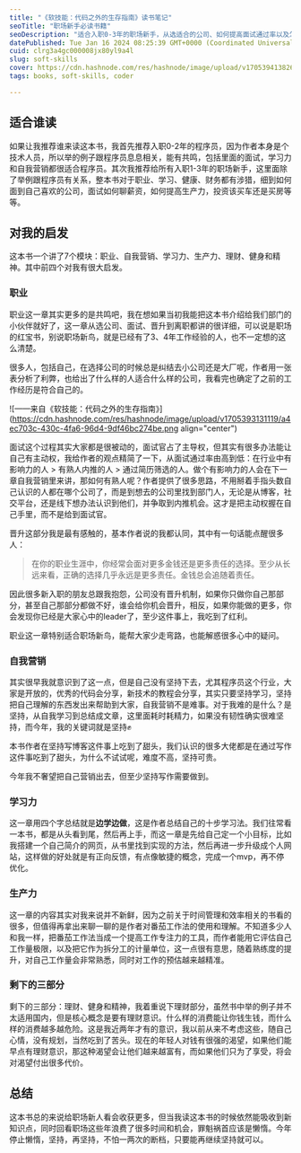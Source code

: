 ```yaml
---
title: "《软技能：代码之外的生存指南》读书笔记"
seoTitle: "职场新手必读书籍"
seoDescription: "适合入职0-3年的职场新手，从选适合的公司、如何提高面试通过率以及怎样晋升都有涉猎。"
datePublished: Tue Jan 16 2024 08:25:39 GMT+0000 (Coordinated Universal Time)
cuid: clrg3a4gc000008jx80yl9a4l
slug: soft-skills
cover: https://cdn.hashnode.com/res/hashnode/image/upload/v1705394138263/e2f67664-f582-47c8-af97-926d282c11f5.jpeg
tags: books, soft-skills, coder

---
```


## 适合谁读

如果让我推荐谁来读这本书，我首先推荐入职0-2年的程序员，因为作者本身是个技术人员，所以举的例子跟程序员息息相关，能有共鸣，包括里面的面试，学习力和自我营销都很适合程序员。其次我推荐给所有入职1-3年的职场新手，这里面除了举例跟程序员有关系，整本书对于职业、学习、健康、财务都有涉猎，细到如何面到自己喜欢的公司，面试如何聊薪资，如何提高生产力，投资该买车还是买房等等。

## 对我的启发

这本书一个讲了7个模块：职业、自我营销、学习力、生产力、理财、健身和精神。其中前四个对我有很大启发。

### 职业

职业这一章其实更多的是共鸣吧，我在想如果当初我能把这本书介绍给我们部门的小伙伴就好了，这一章从选公司、面试、晋升到离职都讲的很详细，可以说是职场的红宝书，别说职场新鸟，就是已经有了3、4年工作经验的人，也不一定想的这么清楚。

很多人，包括自己，在选择公司的时候总是纠结去小公司还是大厂呢，作者用一张表分析了利弊，也给出了什么样的人适合什么样的公司，我看完也确定了之前的工作经历是符合自己的。

![——来自《软技能：代码之外的生存指南》](https://cdn.hashnode.com/res/hashnode/image/upload/v1705393131119/a4ec703c-430c-4fa6-96d4-9df46bc274be.png align="center")

面试这个过程其实大家都是很被动的，面试官占了主导权，但其实有很多办法能让自己有主动权，我给作者的观点精简了一下，从面试通过率由高到低：在行业中有影响力的人 &gt; 有熟人内推的人 &gt; 通过简历筛选的人。做个有影响力的人会在下一章自我营销里来讲，那如何有熟人呢？作者提供了很多思路，不用掰着手指头数自己认识的人都在哪个公司了，而是到想去的公司里找到部门人，无论是从博客，社交平台，还是线下想办法认识到他们，并争取到内推机会。这才是把主动权握在自己手里，而不是给到面试官。

晋升这部分我是最有感触的，基本作者说的我都认同，其中有一句话能点醒很多人：

> 在你的职业生涯中，你经常会面对更多金钱还是更多责任的选择。至少从长远来看，正确的选择几乎永远是更多责任。金钱总会追随着责任。

因此很多新入职的朋友总跟我抱怨，公司没有晋升机制，如果你只做你自己那部分，甚至自己那部分都做不好，谁会给你机会晋升，相反，如果你能做的更多，你会发现你已经是大家心中的leader了，至少这件事上，我吃到了红利。

职业这一章特别适合职场新鸟，能帮大家少走弯路，也能解惑很多心中的疑问。

### 自我营销

其实很早我就意识到了这一点，但是自己没有坚持下去，尤其程序员这个行业，大家是开放的，优秀的代码会分享，新技术的教程会分享，其实只要坚持学习，坚持把自己理解的东西发出来帮助到大家，自我营销不是难事。对于我难的是什么？是坚持，从自我学习到总结成文章，这里面耗时耗精力，如果没有韧性确实很难坚持，而今年，我的关键词就是坚持✊

本书作者在坚持写博客这件事上吃到了甜头，我们认识的很多大佬都是在通过写作这件事吃到了甜头，为什么不试试呢，难度不高，坚持可贵。

今年我不奢望把自己营销出去，但至少坚持写作需要做到。

### 学习力

这一章用四个字总结就是**边学边做**，这是作者总结自己的十步学习法。我们往常看一本书，都是从头看到尾，然后再上手，而这一章是先给自己定一个小目标，比如我搭建一个自己简介的网页，从书里找到实现的方法，然后再进一步升级成个人网站，这样做的好处就是有正向反馈，有点像敏捷的概念，完成一个mvp，再不停优化。

### 生产力

这一章的内容其实对我来说并不新鲜，因为之前关于时间管理和效率相关的书看的很多，但值得再拿出来聊一聊的是作者对番茄工作法的使用和理解。不知道多少人和我一样，把番茄工作法当成一个提高工作专注力的工具，而作者能用它评估自己工作量极限，以及把它作为拆分工的计量单位，这一点很有意思，随着熟练度的提升，对自己工作量会非常熟悉，同时对工作的预估越来越精准。

### 剩下的三部分

剩下的三部分：理财、健身和精神，我着重说下理财部分，虽然书中举的例子并不太适用国内，但是核心概念是要有理财意识。什么样的消费能让你钱生钱，而什么样的消费越多越危险。这是我近两年才有的意识，我以前从来不考虑这些，随自己心情，没有规划，当然吃到了苦头。现在的年轻人对钱有很强的渴望，如果他们能早点有理财意识，那这种渴望会让他们越来越富有，而如果他们只为了享受，将会对渴望付出很多代价。

## 总结

这本书总的来说给职场新人看会收获更多，但当我读这本书的时候依然能吸收到新知识点，同时回看职场这些年浪费了很多时间和机会，罪魁祸首应该是懒惰。今年停止懒惰，坚持，再坚持，不怕一两次的断档，只要能再继续坚持就可以。